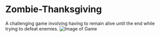 # Zombie-Thanksgiving
A challenging game involving having to remain alive until the end while trying to defeat enemies. 
![Image of Game](file:///Users/wenqizheng/Desktop/z_t%20picture.png)

